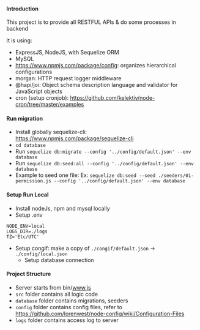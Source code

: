 #### Introduction
This project is to provide all RESTFUL APIs & do some processes in backend

It is using:
* ExpressJS, NodeJS, with Sequelize ORM
* MySQL
* https://www.npmjs.com/package/config: organizes hierarchical configurations
* morgan: HTTP request logger middleware
* @hapi/joi: Object schema description language and validator for JavaScript objects
* cron (setup cronjob): https://github.com/kelektiv/node-cron/tree/master/examples

#### Run migration
* Install globally sequelize-cli: https://www.npmjs.com/package/sequelize-cli
* `cd database`
*  Run `sequelize db:migrate --config '../config/default.json' --env database`
*  Run `sequelize db:seed:all --config '../config/default.json' --env database`
*  Example to seed one file: Ex: `sequelize db:seed --seed ./seeders/01-permission.js --config '../config/default.json' --env database`

#### Setup Run Local
* Install nodeJs, npm and mysql locally
* Setup .env

```env
NODE_ENV=local
LOGS_DIR=./logs
TZ='Etc/UTC'
```

* Setup congif: make a copy of `./congif/default.json` -> `./config/local.json`
  * Setup database connection

#### Project Structure
* Server starts from bin/www.js
* `src` folder contains all logic code
* `database` folder contains migrations, seeders
* `config` folder contains config files, refer to https://github.com/lorenwest/node-config/wiki/Configuration-Files
* `logs` folder contains access log to server

